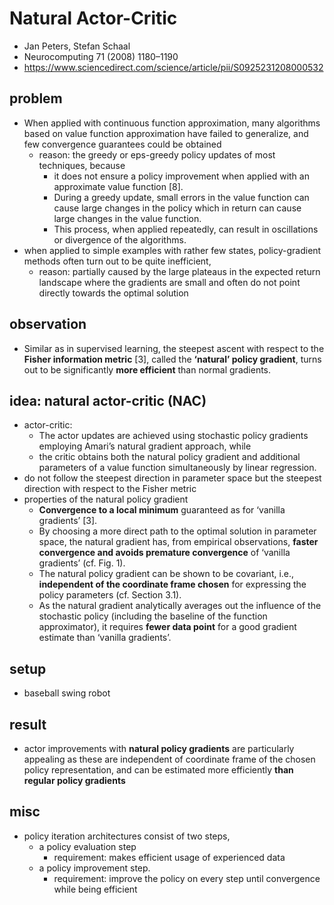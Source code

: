 # Natural Actor-Critic
* Jan Peters, Stefan Schaal
* Neurocomputing 71 (2008) 1180–1190
* https://www.sciencedirect.com/science/article/pii/S0925231208000532

## problem
* When applied with continuous function approximation, many algorithms based on value function approximation have 
  failed to generalize, and few convergence guarantees could be obtained
  * reason: the greedy or eps-greedy policy updates of most techniques, because
    * it does not ensure a policy improvement when applied with an approximate value function [8]. 
    * During a greedy update, small errors in the value function can cause large changes in the policy which in return 
      can cause large changes in the value function. 
    * This process, when applied repeatedly, can result in oscillations or divergence of the algorithms.
* when applied to simple examples with rather few states, policy-gradient methods often turn out to be quite inefficient,
  * reason: partially caused by the large plateaus in the expected return landscape where the gradients are small and 
    often do not point directly towards the optimal solution

## observation
* Similar as in supervised learning, the steepest ascent with respect to the **Fisher information metric** [3], 
  called the **‘natural’ policy gradient**, turns out to be significantly **more efficient** than normal gradients.
  
## idea: natural actor-critic (NAC)
* actor-critic:
  * The actor updates are
    achieved using stochastic policy gradients employing Amari’s natural gradient approach, while
  * the critic obtains both the natural policy gradient and
    additional parameters of a value function simultaneously by linear regression.
* do not follow the steepest direction in parameter space but the steepest direction with respect to the Fisher metric
* properties of the natural policy gradient 
  * **Convergence to a local minimum** guaranteed as for ‘vanilla gradients’ [3].
  * By choosing a more direct path to the optimal solution in parameter space, the natural gradient has, 
    from empirical observations, **faster convergence and avoids premature convergence** of ‘vanilla gradients’ (cf. Fig. 1).
  * The natural policy gradient can be shown to be covariant, i.e., 
    **independent of the coordinate frame chosen** for expressing the policy parameters (cf. Section 3.1).
  * As the natural gradient analytically averages out the influence of the stochastic policy 
    (including the baseline of the function approximator), it requires **fewer data point** for 
    a good gradient estimate than ‘vanilla gradients’.
     
## setup
* baseball swing robot

## result
* actor improvements with **natural policy gradients** are particularly appealing as
  these are independent of coordinate frame of the chosen policy representation, and
  can be estimated more efficiently **than regular policy gradients**

## misc
* policy iteration architectures consist of two steps, 
  * a policy evaluation step
    * requirement: makes efficient usage of experienced data
  * a policy improvement step.
    * requirement: improve the policy on every step until convergence while being efficient
     
